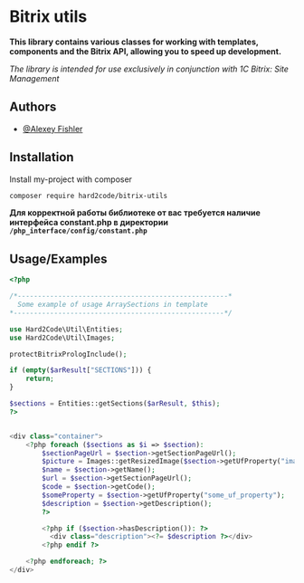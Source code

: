 
# Bitrix utils
**This library contains various classes for working with templates, components and the Bitrix API, allowing you to speed up development.**

_The library is intended for use exclusively in conjunction with 1C Bitrix: Site Management_


## Authors

- [@Alexey Fishler](https://github.com/amberdance/)


## Installation

Install my-project with composer

```bash
composer require hard2code/bitrix-utils
```

**Для корректной работы библиотеке от вас требуется наличие интерфейса constant.php в директории `/php_interface/config/constant.php`**
    
## Usage/Examples

```php
<?php

/*----------------------------------------------------*
  Some example of usage ArraySections in template
*----------------------------------------------------*/

use Hard2Code\Util\Entities;
use Hard2Code\Util\Images;

protectBitrixPrologInclude();

if (empty($arResult["SECTIONS"])) {
    return;
}

$sections = Entities::getSections($arResult, $this);
?>


<div class="container">
    <?php foreach ($sections as $i => $section):
        $sectionPageUrl = $section->getSectionPageUrl();
        $picture = Images::getResizedImage($section->getUfProperty("image"), true, 400, 300);
        $name = $section->getName();
        $url = $section->getSectionPageUrl();
        $code = $section->getCode();
        $someProperty = $section->getUfProperty("some_uf_property");
        $description = $section->getDescription();
        ?>

        <?php if ($section->hasDescription()): ?>
          <div class="description"><?= $description ?></div>
        <?php endif ?>

    <?php endforeach; ?>
</div>

```

